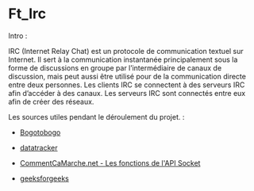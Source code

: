 # Ft_Irc

<title>Création d'un serveur IRC (Internet Relay Chat)</title>

Intro :

IRC (Internet Relay Chat) est un protocole de communication textuel sur Internet. Il sert
à la communication instantanée principalement sous la forme de discussions en groupe
par l’intermédiaire de canaux de discussion, mais peut aussi être utilisé pour de la communication directe entre deux personnes.
Les clients IRC se connectent à des serveurs IRC afin d’accéder à des canaux. Les
serveurs IRC sont connectés entre eux afin de créer des réseaux.

Les sources utiles pendant le déroulement du projet. :

- <a href="https://www.bogotobogo.com/cplusplus/sockets_server_client.php"> Bogotobogo </a>

- <a href="https://datatracker.ietf.org/doc/html/rfc1459#section-1.1"> datatracker </a>

- <a href="https://web.maths.unsw.edu.au/~lafaye/CCM/sockets/sockfonc.htm"> CommentCaMarche.net - Les fonctions de l'API Socket</a>

- <a href="https://www.geeksforgeeks.org/socket-programming-cc/?ref=lbp"> geeksforgeeks </a>